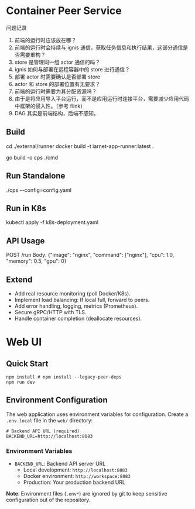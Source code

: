 # Container Peer Service

问题记录

1. 前端的运行时应该放在哪？
2. 前端的运行时会持续与 ignis 通信，获取任务信息和执行结果，这部分通信是否需要重构？
3. store 是管理同一组 actor 通信的吗？
4. ignis 如何与部署在远程容器中的 store 进行通信？
5. 部署 actor 时需要确认是否部署 store
6. actor 和 store 的部署位置有无要求？
7. 前端的运行时需要为其分配资源吗？
8. 由于是将应用导入平台运行，而不是应用运行时连接平台，需要减少应用代码中框架的侵入性。（参考 flink）
9. DAG 其实是前端结构，后端不感知。


## Build

cd ./external/runner
docker build -t iarnet-app-runner:latest .

go build -o cps ./cmd

## Run Standalone
./cps --config=config.yaml

## Run in K8s
kubectl apply -f k8s-deployment.yaml

## API Usage
POST /run
Body: {"image": "nginx", "command": ["nginx"], "cpu": 1.0, "memory": 0.5, "gpu": 0}

## Extend
- Add real resource monitoring (poll Docker/K8s).
- Implement load balancing: If local full, forward to peers.
- Add error handling, logging, metrics (Prometheus).
- Secure gRPC/HTTP with TLS.
- Handle container completion (deallocate resources).

# Web UI

## Quick Start

```shell
npm install # npm install --legacy-peer-deps
npm run dev
```

## Environment Configuration

The web application uses environment variables for configuration. Create a `.env.local` file in the `web/` directory:

```shell
# Backend API URL (required)
BACKEND_URL=http://localhost:8083
```

### Environment Variables

- `BACKEND_URL`: Backend API server URL
  - Local development: `http://localhost:8083`
  - Docker environment: `http://workspace:8083`
  - Production: Your production backend URL

**Note**: Environment files (`.env*`) are ignored by git to keep sensitive configuration out of the repository.